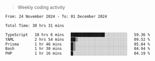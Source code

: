 > Weekly coding activity
<!--START_SECTION:waka-->

```txt
From: 24 November 2024 - To: 01 December 2024

Total Time: 30 hrs 31 mins

TypeScript   18 hrs 6 mins   ███████████████░░░░░░░░░░   59.36 %
YAML         2 hrs 54 mins   ██▒░░░░░░░░░░░░░░░░░░░░░░   09.52 %
Prisma       1 hr 46 mins    █▒░░░░░░░░░░░░░░░░░░░░░░░   05.84 %
Bash         1 hr 30 mins    █▒░░░░░░░░░░░░░░░░░░░░░░░   04.94 %
PHP          1 hr 16 mins    █░░░░░░░░░░░░░░░░░░░░░░░░   04.19 %
```

<!--END_SECTION:waka-->
